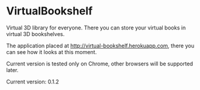 VirtualBookshelf
================

Virtual 3D library for everyone. There you can store your virtual books in virtual 3D bookshelves. 

The application placed at http://virtual-bookshelf.herokuapp.com, there you can see how it looks at this moment.

Current version is tested only on Chrome, other browsers will be supported later.

Current version: 0.1.2